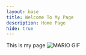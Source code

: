 ```yaml
---
layout: base
title: Welcome To My Page 
description: Home Page
hide: true
---
```


This is my page 
<img src="https://media.tenor.com/WuNndB5UddwAAAAM/mario-monday.gif" alt="MARIO GIF">

<div style="text-align: center;">
  <canvas id="snakeCanvas" width="400" height="400" style="background: #000;"></canvas>
  <script>
    const canvas = document.getElementById('snakeCanvas');
    const ctx = canvas.getContext('2d');
    const scale = 20;
    const rows = canvas.height / scale;
    const columns = canvas.width / scale;
    
    let snake = [{ x: Math.floor(columns / 2) * scale, y: Math.floor(rows / 2) * scale }];
    let food = { x: Math.floor(Math.random() * columns) * scale, y: Math.floor(Math.random() * rows) * scale };
    let direction = 'RIGHT';
    let newDirection = 'RIGHT';
    let score = 0;
    
    function draw() {
      ctx.clearRect(0, 0, canvas.width, canvas.height);
      ctx.fillStyle = 'green';
      snake.forEach(segment => ctx.fillRect(segment.x, segment.y, scale, scale));
      
      ctx.fillStyle = 'red';
      ctx.fillRect(food.x, food.y, scale, scale);
      
      ctx.fillStyle = 'white';
      ctx.font = '20px Arial';
      ctx.fillText('Score: ' + score, 10, 20);
    }
    
    function update() {
      let head = { ...snake[0] };
      if (direction === 'LEFT') head.x -= scale;
      if (direction === 'RIGHT') head.x += scale;
      if (direction === 'UP') head.y -= scale;
      if (direction === 'DOWN') head.y += scale;
      
      if (head.x === food.x && head.y === food.y) {
        score++;
        food = { x: Math.floor(Math.random() * columns) * scale, y: Math.floor(Math.random() * rows) * scale };
      } else {
        snake.pop();
      }
      
      snake.unshift(head);
      
      if (head.x < 0 || head.x >= canvas.width || head.y < 0 || head.y >= canvas.height || snake.slice(1).some(segment => segment.x === head.x && segment.y === head.y)) {
        alert('Game Over! Your score is ' + score);
        snake = [{ x: Math.floor(columns / 2) * scale, y: Math.floor(rows / 2) * scale }];
        direction = 'RIGHT';
        score = 0;
      }
    }
    
    function gameLoop() {
      draw();
      update();
      setTimeout(gameLoop, 100);
    }
    
    document.addEventListener('keydown', event => {
      if (event.key === 'ArrowUp' && direction !== 'DOWN') newDirection = 'UP';
      if (event.key === 'ArrowDown' && direction !== 'UP') newDirection = 'DOWN';
      if (event.key === 'ArrowLeft' && direction !== 'RIGHT') newDirection = 'LEFT';
      if (event.key === 'ArrowRight' && direction !== 'LEFT') newDirection = 'RIGHT';
    });
    
    setInterval(() => direction = newDirection, 100);
    gameLoop();
  </script>
</div>